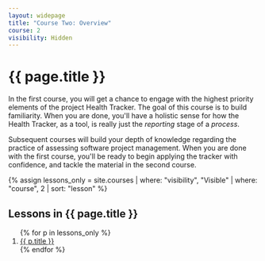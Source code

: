 ```yaml
---
layout: widepage
title: "Course Two: Overview"
course: 2
visibility: Hidden
---
```


# {{ page.title }}

In the first course, you will get a chance to engage with the highest priority elements of the project Health Tracker. The goal of this course is to build familiarity. When you are done, you'll have a holistic sense for how the Health Tracker, as a tool, is really just the *reporting* stage of a *process*. 

Subsequent courses will build your depth of knowledge regarding the practice of assessing software project management. When you are done with the first course, you'll be ready to begin applying the tracker with confidence, and tackle the material in the second course.


{% assign lessons_only = site.courses | where: "visibility", "Visible" | where: "course", 2 | sort: "lesson" %}

## Lessons in {{ page.title }}
<ol>
{% for p in lessons_only  %}
<li><a href="{{ p.url | prepend: site.baseurl }}">{{ p.title }}</a></li>
{% endfor %}
</ol>